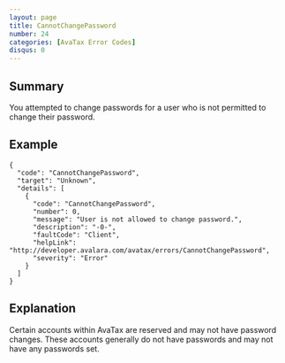 ```yaml
---
layout: page
title: CannotChangePassword
number: 24
categories: [AvaTax Error Codes]
disqus: 0
---
```


## Summary

You attempted to change passwords for a user who is not permitted to change their password.

## Example

    {
      "code": "CannotChangePassword",
      "target": "Unknown",
      "details": [
        {
          "code": "CannotChangePassword",
          "number": 0,
          "message": "User is not allowed to change password.",
          "description": "-0-",
          "faultCode": "Client",
          "helpLink": "http://developer.avalara.com/avatax/errors/CannotChangePassword",
          "severity": "Error"
        }
      ]
    }

## Explanation

Certain accounts within AvaTax are reserved and may not have password changes.  These accounts generally do not have passwords and may not have any passwords set.

